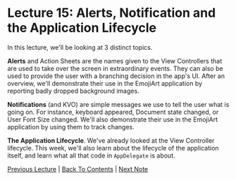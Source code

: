 # Lecture 15: Alerts, Notification and the Application Lifecycle

In this lecture, we'll be looking at 3 distinct topics.

**Alerts** and Action Sheets are the names given to the View Controllers that are used to take over the screen in extraordinary events. They can also be used to provide the user with a branching decision in the app's UI. After an overview, we'll demonstrate their use in the EmojiArt application by reporting badly dropped background images.

**Notifications** (and KVO) are simple messages we use to tell the user what is going on. For instance, keyboard appeared, Document state changed, or User Font Size changed. We'll also demonstrate their use in the EmojiArt application by using them to track changes.

**The Application Lifecycle**. We've already looked at the View Controller lifecycle. This week, we'll also learn about the lifecycle of the application itself, and learn what all that code in `AppDelegate` is about.

[Previous Lecture](../Lecture%2014%20-%20Persistence%20Demo/Part%201%20-%20UIDocumentBrowserViewController.md) | [Back To Contents](https://github.com/Firanus/stanford-iOS-lecture-notes) | [Next Note](../Lecture%2015%20-%20Alerts%20Notifications%20and%20the%20Application%20Lifecycle/Part%201%20-%20Alerts%20and%20Action%20Sheets.md)